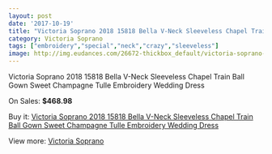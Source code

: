 ```yaml
---
layout: post
date: '2017-10-19'
title: "Victoria Soprano 2018 15818 Bella V-Neck Sleeveless Chapel Train Ball Gown Sweet Champagne Tulle Embroidery Wedding Dress"
category: Victoria Soprano
tags: ["embroidery","special","neck","crazy","sleeveless"]
image: http://img.eudances.com/26672-thickbox_default/victoria-soprano-2018-15818-bella-v-neck-sleeveless-chapel-train-ball-gown-sweet-champagne-tulle-embroidery-wedding-dress.jpg
---
```

Victoria Soprano 2018 15818 Bella V-Neck Sleeveless Chapel Train Ball Gown Sweet Champagne Tulle Embroidery Wedding Dress

On Sales: **$468.98**
<a href="https://www.eudances.com/en/victoria-soprano/8911-victoria-soprano-2018-15818-bella-v-neck-sleeveless-chapel-train-ball-gown-sweet-champagne-tulle-embroidery-wedding-dress.html"><amp-img layout="responsive" width="600" height="600" src="//img.eudances.com/26672-thickbox_default/victoria-soprano-2018-15818-bella-v-neck-sleeveless-chapel-train-ball-gown-sweet-champagne-tulle-embroidery-wedding-dress.jpg" alt="Victoria Soprano 2018 15818 Bella V-Neck Sleeveless Chapel Train Ball Gown Sweet Champagne Tulle Embroidery Wedding Dress 0" /></a>
<a href="https://www.eudances.com/en/victoria-soprano/8911-victoria-soprano-2018-15818-bella-v-neck-sleeveless-chapel-train-ball-gown-sweet-champagne-tulle-embroidery-wedding-dress.html"><amp-img layout="responsive" width="600" height="600" src="//img.eudances.com/26679-thickbox_default/victoria-soprano-2018-15818-bella-v-neck-sleeveless-chapel-train-ball-gown-sweet-champagne-tulle-embroidery-wedding-dress.jpg" alt="Victoria Soprano 2018 15818 Bella V-Neck Sleeveless Chapel Train Ball Gown Sweet Champagne Tulle Embroidery Wedding Dress 1" /></a>
<a href="https://www.eudances.com/en/victoria-soprano/8911-victoria-soprano-2018-15818-bella-v-neck-sleeveless-chapel-train-ball-gown-sweet-champagne-tulle-embroidery-wedding-dress.html"><amp-img layout="responsive" width="600" height="600" src="//img.eudances.com/26678-thickbox_default/victoria-soprano-2018-15818-bella-v-neck-sleeveless-chapel-train-ball-gown-sweet-champagne-tulle-embroidery-wedding-dress.jpg" alt="Victoria Soprano 2018 15818 Bella V-Neck Sleeveless Chapel Train Ball Gown Sweet Champagne Tulle Embroidery Wedding Dress 2" /></a>
<a href="https://www.eudances.com/en/victoria-soprano/8911-victoria-soprano-2018-15818-bella-v-neck-sleeveless-chapel-train-ball-gown-sweet-champagne-tulle-embroidery-wedding-dress.html"><amp-img layout="responsive" width="600" height="600" src="//img.eudances.com/26677-thickbox_default/victoria-soprano-2018-15818-bella-v-neck-sleeveless-chapel-train-ball-gown-sweet-champagne-tulle-embroidery-wedding-dress.jpg" alt="Victoria Soprano 2018 15818 Bella V-Neck Sleeveless Chapel Train Ball Gown Sweet Champagne Tulle Embroidery Wedding Dress 3" /></a>
<a href="https://www.eudances.com/en/victoria-soprano/8911-victoria-soprano-2018-15818-bella-v-neck-sleeveless-chapel-train-ball-gown-sweet-champagne-tulle-embroidery-wedding-dress.html"><amp-img layout="responsive" width="600" height="600" src="//img.eudances.com/26676-thickbox_default/victoria-soprano-2018-15818-bella-v-neck-sleeveless-chapel-train-ball-gown-sweet-champagne-tulle-embroidery-wedding-dress.jpg" alt="Victoria Soprano 2018 15818 Bella V-Neck Sleeveless Chapel Train Ball Gown Sweet Champagne Tulle Embroidery Wedding Dress 4" /></a>
<a href="https://www.eudances.com/en/victoria-soprano/8911-victoria-soprano-2018-15818-bella-v-neck-sleeveless-chapel-train-ball-gown-sweet-champagne-tulle-embroidery-wedding-dress.html"><amp-img layout="responsive" width="600" height="600" src="//img.eudances.com/26675-thickbox_default/victoria-soprano-2018-15818-bella-v-neck-sleeveless-chapel-train-ball-gown-sweet-champagne-tulle-embroidery-wedding-dress.jpg" alt="Victoria Soprano 2018 15818 Bella V-Neck Sleeveless Chapel Train Ball Gown Sweet Champagne Tulle Embroidery Wedding Dress 5" /></a>
<a href="https://www.eudances.com/en/victoria-soprano/8911-victoria-soprano-2018-15818-bella-v-neck-sleeveless-chapel-train-ball-gown-sweet-champagne-tulle-embroidery-wedding-dress.html"><amp-img layout="responsive" width="600" height="600" src="//img.eudances.com/26674-thickbox_default/victoria-soprano-2018-15818-bella-v-neck-sleeveless-chapel-train-ball-gown-sweet-champagne-tulle-embroidery-wedding-dress.jpg" alt="Victoria Soprano 2018 15818 Bella V-Neck Sleeveless Chapel Train Ball Gown Sweet Champagne Tulle Embroidery Wedding Dress 6" /></a>
<a href="https://www.eudances.com/en/victoria-soprano/8911-victoria-soprano-2018-15818-bella-v-neck-sleeveless-chapel-train-ball-gown-sweet-champagne-tulle-embroidery-wedding-dress.html"><amp-img layout="responsive" width="600" height="600" src="//img.eudances.com/26673-thickbox_default/victoria-soprano-2018-15818-bella-v-neck-sleeveless-chapel-train-ball-gown-sweet-champagne-tulle-embroidery-wedding-dress.jpg" alt="Victoria Soprano 2018 15818 Bella V-Neck Sleeveless Chapel Train Ball Gown Sweet Champagne Tulle Embroidery Wedding Dress 7" /></a>

Buy it: [Victoria Soprano 2018 15818 Bella V-Neck Sleeveless Chapel Train Ball Gown Sweet Champagne Tulle Embroidery Wedding Dress](https://www.eudances.com/en/victoria-soprano/8911-victoria-soprano-2018-15818-bella-v-neck-sleeveless-chapel-train-ball-gown-sweet-champagne-tulle-embroidery-wedding-dress.html "Victoria Soprano 2018 15818 Bella V-Neck Sleeveless Chapel Train Ball Gown Sweet Champagne Tulle Embroidery Wedding Dress")

View more: [Victoria Soprano](https://www.eudances.com/en/132-victoria-soprano "Victoria Soprano")